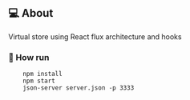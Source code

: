 <div id="about">

## :computer: About
Virtual store using React flux architecture and hooks
</div>

<div id="commands">

### :memo: How run
```npm
    npm install
    npm start
    json-server server.json -p 3333
```
</div>

